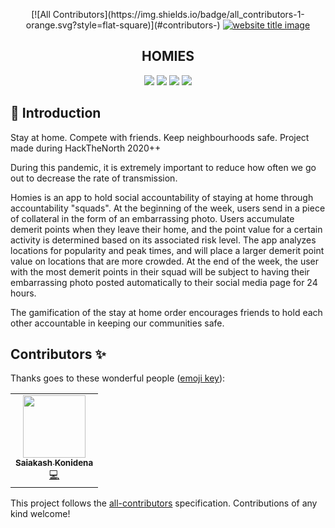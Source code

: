 <p align="center">
<!-- ALL-CONTRIBUTORS-BADGE:START - Do not remove or modify this section -->
[![All Contributors](https://img.shields.io/badge/all_contributors-1-orange.svg?style=flat-square)](#contributors-)
<!-- ALL-CONTRIBUTORS-BADGE:END -->
  <a href="#"><img src="https://capsule-render.vercel.app/api?type=rect&color=48BFE3&height=100&section=header&text=Homies&fontSize=60%&fontColor=ffffff" alt="website title image"></a>
  <h2 align="center">HOMIES</h2>
</p>


<p align="center">
<img src="https://img.shields.io/badge/language-Flutter-blue?style=for-the-badge">
<img src="https://img.shields.io/badge/language-Android-blue?style=for-the-badge">
<img src="https://img.shields.io/badge/language-Backend-blue?style=for-the-badge">
<img src="https://img.shields.io/badge/language-API-blue?style=for-the-badge">  
 </p>
 
 
## 📌 Introduction
Stay at home. Compete with friends. Keep neighbourhoods safe.
Project made during HackTheNorth 2020++

During this pandemic, it is extremely important to reduce how often we go out to decrease the rate of transmission.

Homies is an app to hold social accountability of staying at home through accountability "squads". At the beginning of the week, users send in a piece of collateral in the form of an embarrassing photo. Users accumulate demerit points when they leave their home, and the point value for a certain activity is determined based on its associated risk level. The app analyzes locations for popularity and peak times, and will place a larger demerit point value on locations that are more crowded. At the end of the week, the user with the most demerit points in their squad will be subject to having their embarrassing photo posted automatically to their social media page for 24 hours.

The gamification of the stay at home order encourages friends to hold each other accountable in keeping our communities safe.

## Contributors ✨

Thanks goes to these wonderful people ([emoji key](https://allcontributors.org/docs/en/emoji-key)):

<!-- ALL-CONTRIBUTORS-LIST:START - Do not remove or modify this section -->
<!-- prettier-ignore-start -->
<!-- markdownlint-disable -->
<table>
  <tr>
    <td align="center"><a href="https://sal2701.github.io"><img src="https://avatars0.githubusercontent.com/u/42511766?v=4?s=100" width="100px;" alt=""/><br /><sub><b>Saiakash Konidena</b></sub></a><br /><a href="https://github.com/KerinPithawala/Homies/commits?author=sal2701" title="Code">💻</a></td>
  </tr>
</table>

<!-- markdownlint-restore -->
<!-- prettier-ignore-end -->

<!-- ALL-CONTRIBUTORS-LIST:END -->

This project follows the [all-contributors](https://github.com/all-contributors/all-contributors) specification. Contributions of any kind welcome!